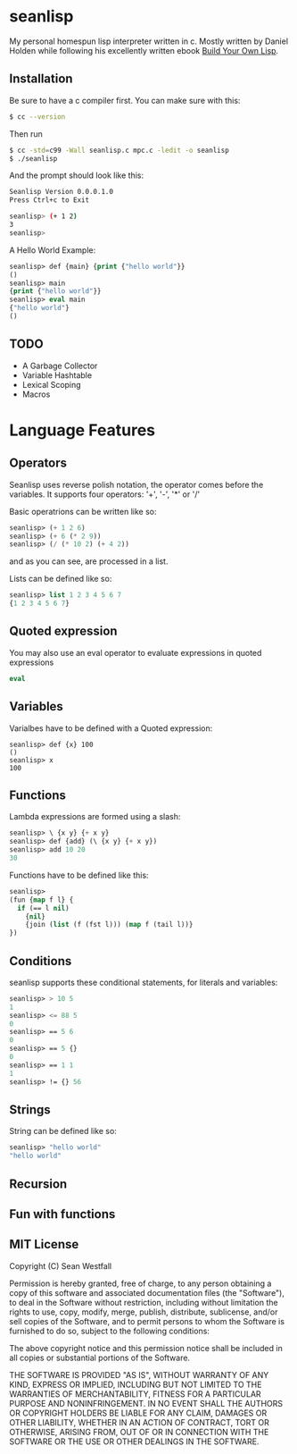 seanlisp
========

My personal homespun lisp interpreter written in c. Mostly written by Daniel Holden while following his excellently written ebook [Build Your Own Lisp](http://www.buildyourownlisp.com/).

## Installation

Be sure to have a c compiler first. You can make sure with this:
```bash
$ cc --version
```

Then run
```bash
$ cc -std=c99 -Wall seanlisp.c mpc.c -ledit -o seanlisp
$ ./seanlisp
```

And the prompt should look like this:
```bash
Seanlisp Version 0.0.0.1.0
Press Ctrl+c to Exit

seanlisp> (+ 1 2)
3
seanlisp>
```

A Hello World Example:
```lisp
seanlisp> def {main} {print {"hello world"}}
()
seanlisp> main
{print {"hello world"}}
seanlisp> eval main
{"hello world"}
()
```

## TODO
* A Garbage Collector
* Variable Hashtable
* Lexical Scoping
* Macros

# Language Features

## Operators
Seanlisp uses reverse polish notation, the operator comes before the variables.
It supports four operators:
'+', '-', '*' or '/'

Basic operatrions can be written like so:
```lisp
seanlisp> (+ 1 2 6)
seanlisp> (+ 6 (* 2 9))
seanlisp> (/ (* 10 2) (+ 4 2))
```
and as you can see, are processed in a list.

Lists can be defined like so:
```lisp
seanlisp> list 1 2 3 4 5 6 7
{1 2 3 4 5 6 7}
```

## Quoted expression

You may also use an eval operator to evaluate expressions in quoted expressions
```lisp
eval
```

## Variables

Varialbes have to be defined with a Quoted expression:
```
seanlisp> def {x} 100
()
seanlisp> x
100
```

## Functions

Lambda expressions are formed using a slash:
```lisp
seanlisp> \ {x y} {+ x y}
seanlisp> def {add} (\ {x y} {+ x y})
seanlisp> add 10 20
30
```

Functions have to be defined like this:
```lisp
seanlisp> 
(fun {map f l} {
  if (== l nil)
    {nil}
    {join (list (f (fst l))) (map f (tail l))}
})
```

## Conditions

seanlisp supports these conditional statements, for literals and variables:
```lisp
seanlisp> > 10 5
1
seanlisp> <= 88 5
0
seanlisp> == 5 6
0
seanlisp> == 5 {}
0
seanlisp> == 1 1
1
seanlisp> != {} 56
```

## Strings
String can be defined like so:
```lisp
seanlisp> "hello world"
"hello world"
```

## Recursion

## Fun with functions

## MIT License

Copyright (C) Sean Westfall

Permission is hereby granted, free of charge, to any person obtaining a copy of this software and associated documentation files (the "Software"), to deal in the Software without restriction, including without limitation the rights to use, copy, modify, merge, publish, distribute, sublicense, and/or sell copies of the Software, and to permit persons to whom the Software is furnished to do so, subject to the following conditions:

The above copyright notice and this permission notice shall be included in all copies or substantial portions of the Software.

THE SOFTWARE IS PROVIDED "AS IS", WITHOUT WARRANTY OF ANY KIND, EXPRESS OR IMPLIED, INCLUDING BUT NOT LIMITED TO THE WARRANTIES OF MERCHANTABILITY, FITNESS FOR A PARTICULAR PURPOSE AND NONINFRINGEMENT. IN NO EVENT SHALL THE AUTHORS OR COPYRIGHT HOLDERS BE LIABLE FOR ANY CLAIM, DAMAGES OR OTHER LIABILITY, WHETHER IN AN ACTION OF CONTRACT, TORT OR OTHERWISE, ARISING FROM, OUT OF OR IN CONNECTION WITH THE SOFTWARE OR THE USE OR OTHER DEALINGS IN THE SOFTWARE.
